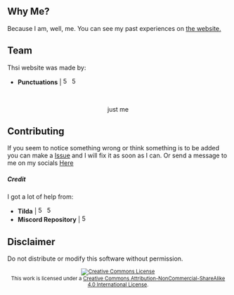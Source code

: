 
## Why Me?
Because I am, well, me. You can see my past experiences on [the website.](https://punctuation.cf/)

## Team
Thsi website was made by:

- **Punctuations** | <a href="https://github.com/punctuations" rel="some text"><img href="example.com" src="https://ialex11.github.io/assets/github.svg" width="16" height="16" title="500px" alt="500px"></a> <a href="https://www.reddit.com/u/yetanothersemicolon" rel="some text"><img href="example.com" src="https://ialex11.github.io/assets/reddit.svg" width="16" height="16" title="500px" alt="500px"></a>
<br>
<p align="center">just me</a>

## Contributing
If you seem to notice something wrong or think something is to be added you can make a [Issue](https://github.com/punctuations/juststop/issues) and I will fix it as soon as I can. Or send a message to me on my socials [Here]()

##### Credit
I got a lot of help from:
- **Tilda** | <a href="https://github.com/tilda" rel="some text"><img href="example.com" src="https://ialex11.github.io/assets/github.svg" width="16" height="16" title="500px" alt="500px"></a> <a href="https://www.reddit.com/u/RShotZz" rel="some text"><img href="example.com" src="https://ialex11.github.io/assets/reddit.svg" width="16" height="16" title="500px" alt="500px"></a>
- **Miscord Repository** | <a href="https://github.com/https://github.com/utilefordiscord/Miscord" rel="some text"><img href="example.com" src="https://ialex11.github.io/assets/github.svg" width="16" height="16" title="500px" alt="500px"></a>

## Disclaimer    

Do not distribute or modify this software without permission.

<div align="center"><sup><a rel="license" href="http://creativecommons.org/licenses/by-nc-sa/4.0/"><img alt="Creative Commons License" style="border-width:0" src="https://i.creativecommons.org/l/by-nc-sa/4.0/80x15.png" /></a><br />This work is licensed under a <a rel="license" href="http://creativecommons.org/licenses/by-nc-sa/4.0/">Creative Commons Attribution-NonCommercial-ShareAlike 4.0 International License</a>.</sup></div>
